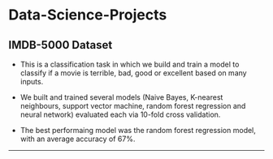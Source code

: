 # Data-Science-Projects

## IMDB-5000 Dataset

* This is a classification task in which we build and train a model to classify if a movie is terrible, bad, good or excellent based on many inputs.

* We built and trained several models (Naive Bayes, K-nearest neighbours, support vector machine, random forest regression and neural network) evaluated each via 10-fold cross validation.

* The best performaing model was the random forest regression model, with an average accuracy of 67%.

___